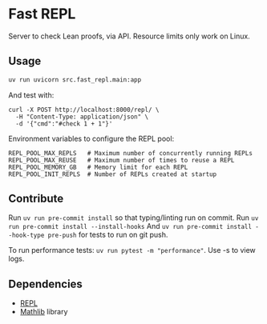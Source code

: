 # Fast REPL

Server to check Lean proofs, via API.
Resource limits only work on Linux.

## Usage

```python
uv run uvicorn src.fast_repl.main:app
```

And test with:
```
curl -X POST http://localhost:8000/repl/ \
  -H "Content-Type: application/json" \
  -d '{"cmd":"#check 1 + 1"}'
```

Environment variables to configure the REPL pool:

```
REPL_POOL_MAX_REPLS   # Maximum number of concurrently running REPLs
REPL_POOL_MAX_REUSE   # Maximum number of times to reuse a REPL
REPL_POOL_MEMORY_GB   # Memory limit for each REPL
REPL_POOL_INIT_REPLS  # Number of REPLs created at startup
```

## Contribute

Run `uv run pre-commit install` so that typing/linting run on commit.
Run `uv run pre-commit install --install-hooks`
And `uv run pre-commit install --hook-type pre-push` for tests to run on git push.

To run performance tests: `uv run pytest -m "performance"`. Use -s to view logs.

## Dependencies

- [REPL](https://github.com/leanprover-community/repl)
- [Mathlib](https://github.com/leanprover-community/mathlib4) library
